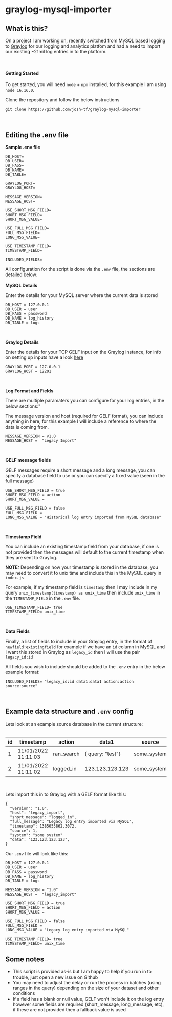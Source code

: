 # graylog-mysql-importer

## What is this?

On a project I am working on, recently switched from MySQL based logging to [Graylog](http://https://www.graylog.org/ 'Graylog') for our logging and analytics platfom and had a need to import our existing ~21mil log entries in to the platform.

<br />

#### Getting Started

To get started, you will need `node` + `npm` installed, for this example I am using `node 16.16.0`.

Clone the repository and follow the below instructions

```
git clone https://github.com/josh-tf/graylog-mysql-importer
```

<br />

## Editing the .env file

**Sample .env file**

```
DB_HOST=
DB_USER=
DB_PASS=
DB_NAME=
DB_TABLE=

GRAYLOG_PORT=
GRAYLOG_HOST=

MESSAGE_VERSION=
MESSAGE_HOST=

USE_SHORT_MSG_FIELD=
SHORT_MSG_FIELD=
SHORT_MSG_VALUE=

USE_FULL_MSG_FIELD=
FULL_MSG_FIELD=
LONG_MSG_VALUE=

USE_TIMESTAMP_FIELD=
TIMESTAMP_FIELD=

INCLUDED_FIELDS=
```

All configuration for the script is done via the `.env` file, the sections are detailed below:
<br /><br />
**MySQL Details**

Enter the details for your MySQL server where the current data is stored

```
DB_HOST = 127.0.0.1
DB_USER = user
DB_PASS = password
DB_NAME = log_history
DB_TABLE = logs
```

<br />

**Graylog Details**

Enter the details for your TCP GELF input on the Graylog instance, for info on setting up inputs have a look [here](https://docs.graylog.org/docs/sending-data 'here')

```
GRAYLOG_PORT = 127.0.0.1
GRAYLOG_HOST = 12201
```

<br />

**Log Format and Fields**

There are multiple paramaters you can configure for your log entries, in the below sections:"

The message version and host (required for GELF format), you can include anything in here, for this example I will include a reference to where the data is coming from.

```
MESSAGE_VERSION = v1.0
MESSAGE_HOST =  "Legacy Import"
```

<br />

**GELF message fields**

GELF messages require a short message and a long message, you can specify a database field to use or you can specify a fixed value (seen in the full message)

```
USE_SHORT_MSG_FIELD = true
SHORT_MSG_FIELD = action
SHORT_MSG_VALUE =

USE_FULL_MSG_FIELD = false
FULL_MSG_FIELD =
LONG_MSG_VALUE = "Historical log entry imported from MySQL database"
```

<br />

**Timestamp Field**

You can include an existing timestamp field from your database, if one is not provided then the messages will default to the current timestamp when they are sent to Graylog.

**NOTE:** Depending on how your timestamp is stored in the database, you may need to convert it to unix time and include this in the MySQL query in `index.js`

For example, if my timestamp field is `timestamp` then I may include in my query `unix_timestamp(timestamp) as unix_time` then include `unix_time` in the `TIMESTAMP_FIELD` in the `.env` file.

```
USE_TIMESTAMP_FIELD= true
TIMESTAMP_FIELD= unix_time
```

<br />

**Data Fields**

Finally, a list of fields to include in your Graylog entry, in the format of `newfield:existingfield` for example if we have an `id` column in MySQL and I want this stored in Graylog as `legacy_id` then I will use the pair `legacy_id:id`

All fields you wish to include should be added to the `.env` entry in the below example format:

```
INCLUDED_FIELDS= "legacy_id:id data1:data1 action:action source:source"
```

<br />

## Example data structure and `.env` config

Lets look at an example source database in the current structure:
<br /><br />

| id  | timestamp           | action     | data1            | source      |
| --- | ------------------- | ---------- | ---------------- | ----------- |
| 1   | 11/01/2022 11:11:03 | ran_search | { query: "test"} | some_system |
| 2   | 11/01/2022 11:11:02 | logged_in  | 123.123.123.123  | some_system |

<br />

Lets import this in to Graylog with a GELF format like this:

```
{
  "version": "1.0",
  "host": "legacy_import",
  "short_message": "logged_in",
  "full_message": "Legacy log entry imported via MySQL",
  "timestamp": 1385053862.3072,
  "source": 1,
  "system": "some_system"
  "data": "123.123.123.123",
}
```

Our `.env` file will look like this:

```
DB_HOST = 127.0.0.1
DB_USER = user
DB_PASS = password
DB_NAME = log_history
DB_TABLE = logs

MESSAGE_VERSION = "1.0"
MESSAGE_HOST =  "legacy_import"

USE_SHORT_MSG_FIELD = true
SHORT_MSG_FIELD = action
SHORT_MSG_VALUE =

USE_FULL_MSG_FIELD = false
FULL_MSG_FIELD =
LONG_MSG_VALUE = "Legacy log entry imported via MySQL"

USE_TIMESTAMP_FIELD= true
TIMESTAMP_FIELD= unix_time
```

## Some notes

- This script is provided as-is but I am happy to help if you run in to trouble, just open a new issue on Github
- You may need to adjust the delay or run the process in batches (using ranges in the query) depending on the size of your dataset and other conditions
- If a field has a blank or null value, GELF won't include it on the log entry however some fields are required (short_message, long_message, etc), if these are not provided then a fallback value is used
